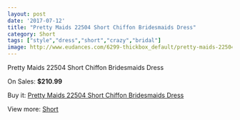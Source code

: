 ```yaml
---
layout: post
date: '2017-07-12'
title: "Pretty Maids 22504 Short Chiffon Bridesmaids Dress"
category: Short
tags: ["style","dress","short","crazy","bridal"]
image: http://www.eudances.com/6299-thickbox_default/pretty-maids-22504-short-chiffon-bridesmaids-dress.jpg
---
```

Pretty Maids 22504 Short Chiffon Bridesmaids Dress

On Sales: **$210.99**
<a href="https://www.eudances.com/en/short/2279-pretty-maids-22504-short-chiffon-bridesmaids-dress.html"><amp-img layout="responsive" width="600" height="600" src="//www.eudances.com/6299-thickbox_default/pretty-maids-22504-short-chiffon-bridesmaids-dress.jpg" alt="Pretty Maids 22504 Short Chiffon Bridesmaids Dress 0" /></a>
<a href="https://www.eudances.com/en/short/2279-pretty-maids-22504-short-chiffon-bridesmaids-dress.html"><amp-img layout="responsive" width="600" height="600" src="//www.eudances.com/6300-thickbox_default/pretty-maids-22504-short-chiffon-bridesmaids-dress.jpg" alt="Pretty Maids 22504 Short Chiffon Bridesmaids Dress 1" /></a>

Buy it: [Pretty Maids 22504 Short Chiffon Bridesmaids Dress](https://www.eudances.com/en/short/2279-pretty-maids-22504-short-chiffon-bridesmaids-dress.html "Pretty Maids 22504 Short Chiffon Bridesmaids Dress")

View more: [Short](https://www.eudances.com/en/25-short "Short")
